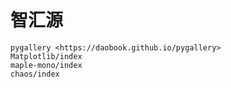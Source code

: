 # 智汇源

```{toctree}
pygallery <https://daobook.github.io/pygallery>
Matplotlib/index
maple-mono/index
chaos/index
```
